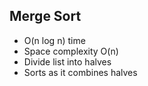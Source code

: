 ## Merge Sort
- O(n log n) time
- Space complexity O(n)
- Divide list into halves 
- Sorts as it combines halves

<br>
